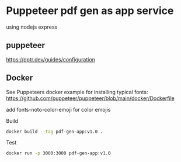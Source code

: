 # Puppeteer pdf gen as app service

using nodejs express

## puppeteer

https://pptr.dev/guides/configuration

## Docker

See Puppeteers docker example for installing typical fonts:  
https://github.com/puppeteer/puppeteer/blob/main/docker/Dockerfile

add fonts-noto-color-emoji for color emojis

Build

```sh
docker build --tag pdf-gen-app:v1.0 .

```

Test
```sh
docker run -p 3000:3000 pdf-gen-app:v1.0
```